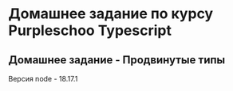 # Домашнее задание по курсу Purpleschoo Typescript
## Домашнее задание - Продвинутые типы

Версия node - 18.17.1